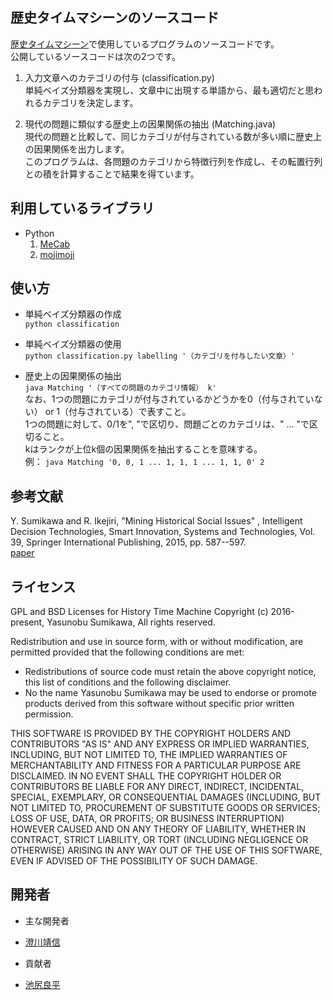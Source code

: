 ﻿歴史タイムマシーンのソースコード
---

[歴史タイムマシーン](http://www.historymining.org/timemachine/)で使用しているプログラムのソースコードです。  
公開しているソースコードは次の2つです。

1. 入力文章へのカテゴリの付与 (classification.py)  
  単純ベイズ分類器を実現し、文章中に出現する単語から、最も適切だと思われるカテゴリを決定します。

2. 現代の問題に類似する歴史上の因果関係の抽出 (Matching.java)  
  現代の問題と比較して、同じカテゴリが付与されている数が多い順に歴史上の因果関係を出力します。  
  このプログラムは、各問題のカテゴリから特徴行列を作成し、その転置行列との積を計算することで結果を得ています。


利用しているライブラリ
---

- Python
  1. [MeCab](http://mecab.googlecode.com/svn/trunk/mecab/doc/index.html?sess=3f6a4f9896295ef2480fa2482de521f6)
  2. [mojimoji](https://pypi.python.org/pypi/mojimoji/0.0.5)


使い方
---

- 単純ベイズ分類器の作成  
  `python classification`

- 単純ベイズ分類器の使用  
  `python classification.py labelling '（カテゴリを付与したい文章）'`

- 歴史上の因果関係の抽出  
  `java Matching '（すべての問題のカテゴリ情報） k'`  
  なお、1つの問題にカテゴリが付与されているかどうかを0（付与されていない） or 1（付与されている）で表すこと。  
  1つの問題に対して、0/1を", "で区切り、問題ごとのカテゴリは、" ... "で区切ること。  
  kはランクが上位k個の因果関係を抽出することを意味する。  
  例： `java Matching '0, 0, 1 ... 1, 1, 1 ... 1, 1, 0' 2` 


参考文献
---

 Y. Sumikawa and R. Ikejiri, 
 "Mining Historical Social Issues" , 
 Intelligent Decision Technologies, Smart Innovation, Systems and Technologies, 
 Vol. 39, Springer International Publishing, 2015, pp. 587--597.   
 [paper](http://link.springer.com/chapter/10.1007%2F978-3-319-19857-6_50)


ライセンス
---

GPL and BSD Licenses for History Time Machine
Copyright (c) 2016-present, Yasunobu Sumikawa, All rights reserved.

Redistribution and use in source form, with or without modification,
are permitted provided that the following conditions are met:
 * Redistributions of source code must retain the above copyright notice, this
   list of conditions and the following disclaimer.
 * No the name Yasunobu Sumikawa may be used to endorse or promote products derived
   from this software without specific prior written permission.
   
THIS SOFTWARE IS PROVIDED BY THE COPYRIGHT HOLDERS AND CONTRIBUTORS "AS IS" AND
ANY EXPRESS OR IMPLIED WARRANTIES, INCLUDING, BUT NOT LIMITED TO, THE IMPLIED
WARRANTIES OF MERCHANTABILITY AND FITNESS FOR A PARTICULAR PURPOSE ARE
DISCLAIMED. IN NO EVENT SHALL THE COPYRIGHT HOLDER OR CONTRIBUTORS BE LIABLE FOR
ANY DIRECT, INDIRECT, INCIDENTAL, SPECIAL, EXEMPLARY, OR CONSEQUENTIAL DAMAGES
(INCLUDING, BUT NOT LIMITED TO, PROCUREMENT OF SUBSTITUTE GOODS OR SERVICES;
LOSS OF USE, DATA, OR PROFITS; OR BUSINESS INTERRUPTION) HOWEVER CAUSED AND ON
ANY THEORY OF LIABILITY, WHETHER IN CONTRACT, STRICT LIABILITY, OR TORT
(INCLUDING NEGLIGENCE OR OTHERWISE) ARISING IN ANY WAY OUT OF THE USE OF THIS
SOFTWARE, EVEN IF ADVISED OF THE POSSIBILITY OF SUCH DAMAGE.


開発者
---
 - 主な開発者
  - [澄川靖信](http://www.cs.is.noda.tus.ac.jp/~yas/)

 - 貢献者
  - [池尻良平](http://www.ikejiri-lab.net/)
